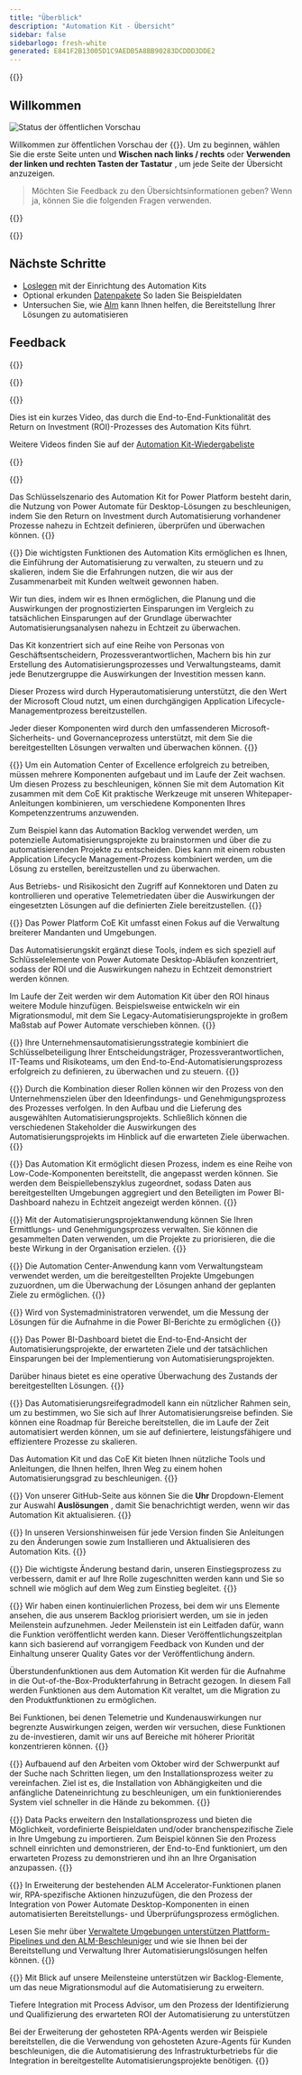 ```yaml
---
title: "Überblick"
description: "Automation Kit - Übersicht"
sidebar: false
sidebarlogo: fresh-white
generated: E841F2B13005D1C9AEDB5A8BB90283DCDDD3DDE2
---
```


<div class="optional">

{{<toc>}}

## Willkommen

![Status der öffentlichen Vorschau](/images/illustrations/status-public-preview.svg)

Willkommen zur öffentlichen Vorschau der {{<product-name>}}. Um zu beginnen, wählen Sie die erste Seite unten und **Wischen nach links / rechts** oder **Verwenden der linken und rechten Tasten der Tastatur** , um jede Seite der Übersicht anzuzeigen.

> Möchten Sie Feedback zu den Übersichtsinformationen geben? Wenn ja, können Sie die folgenden Fragen verwenden.

</div>

{{<presentation slides="0,1,2,3,4,5,6,7,8,9,10,11,12,13,14,15,16,17,18,19,20">}}

<div class="optional">

{{<presentationStyles>}}

## Nächste Schritte

- [Loslegen](/de/get-started) mit der Einrichtung des Automation Kits
- Optional erkunden [Datenpakete](/de/features/datapacks) So laden Sie Beispieldaten
- Untersuchen Sie, wie [Alm](/de/features/alm) kann Ihnen helfen, die Bereitstellung Ihrer Lösungen zu automatisieren

## Feedback

{{<questions name="/content/de/overview.json" completed="Vielen Dank für Ihr Feedback" shownavigationbuttons="false" locale="de">}}

</div>

{{<slideStyles>}}

{{<slide id="slide0" audio="" description="Overview Video" video="VNC0PWBTRwA">}}

Dies ist ein kurzes Video, das durch die End-to-End-Funktionalität des Return on Investment (ROI)-Prozesses des Automation Kits führt.

Weitere Videos finden Sie auf der [Automation Kit-Wiedergabeliste](https://www.youtube.com/playlist?list=PLi9EhCY4z99VlRg4j7D1Or6XfXbUcEWZy)

{{</slide>}}

{{<slide  id="slide1" audio="overview/Slide01.mp3" description="Automation Kit Overview" image="overview/Slide01.SVG" >}}

Das Schlüsselszenario des Automation Kit for Power Platform besteht darin, die Nutzung von Power Automate für Desktop-Lösungen zu beschleunigen, indem Sie den Return on Investment durch Automatisierung vorhandener Prozesse nahezu in Echtzeit definieren, überprüfen und überwachen können.
{{</slide>}}

{{<slide  id="slide2" audio="overview/Slide02.mp3" description="Automation Kit Features" image="overview/Slide02.SVG" >}}
Die wichtigsten Funktionen des Automation Kits ermöglichen es Ihnen, die Einführung der Automatisierung zu verwalten, zu steuern und zu skalieren, indem Sie die Erfahrungen nutzen, die wir aus der Zusammenarbeit mit Kunden weltweit gewonnen haben.

Wir tun dies, indem wir es Ihnen ermöglichen, die Planung und die Auswirkungen der prognostizierten Einsparungen im Vergleich zu tatsächlichen Einsparungen auf der Grundlage überwachter Automatisierungsanalysen nahezu in Echtzeit zu überwachen.

Das Kit konzentriert sich auf eine Reihe von Personas von Geschäftsentscheidern, Prozessverantwortlichen, Machern bis hin zur Erstellung des Automatisierungsprozesses und Verwaltungsteams, damit jede Benutzergruppe die Auswirkungen der Investition messen kann.

Dieser Prozess wird durch Hyperautomatisierung unterstützt, die den Wert der Microsoft Cloud nutzt, um einen durchgängigen Application Lifecycle-Managementprozess bereitzustellen.

Jeder dieser Komponenten wird durch den umfassenderen Microsoft-Sicherheits- und Governanceprozess unterstützt, mit dem Sie die bereitgestellten Lösungen verwalten und überwachen können.
{{</slide>}}

{{<slide  id="slide3" audio="overview/Slide03.mp3" description="Automation Center of Excellence Overview" image="overview/Slide03.SVG" >}}
Um ein Automation Center of Excellence erfolgreich zu betreiben, müssen mehrere Komponenten aufgebaut und im Laufe der Zeit wachsen. Um diesen Prozess zu beschleunigen, können Sie mit dem Automation Kit zusammen mit dem CoE Kit praktische Werkzeuge mit unseren Whitepaper-Anleitungen kombinieren, um verschiedene Komponenten Ihres Kompetenzzentrums anzuwenden.

Zum Beispiel kann das Automation Backlog verwendet werden, um potenzielle Automatisierungsprojekte zu brainstormen und über die zu automatisierenden Projekte zu entscheiden. Dies kann mit einem robusten Application Lifecycle Management-Prozess kombiniert werden, um die Lösung zu erstellen, bereitzustellen und zu überwachen.

Aus Betriebs- und Risikosicht den Zugriff auf Konnektoren und Daten zu kontrollieren und operative Telemetriedaten über die Auswirkungen der eingesetzten Lösungen auf die definierten Ziele bereitzustellen.
{{</slide>}}

{{<slide  id="slide4" audio="overview/Slide04.mp3" description="Automation Kit vs CoE Kit" image="overview/Slide04.SVG" >}}
Das Power Platform CoE Kit umfasst einen Fokus auf die Verwaltung breiterer Mandanten und Umgebungen.

Das Automatisierungskit ergänzt diese Tools, indem es sich speziell auf Schlüsselelemente von Power Automate Desktop-Abläufen konzentriert, sodass der ROI und die Auswirkungen nahezu in Echtzeit demonstriert werden können.

Im Laufe der Zeit werden wir dem Automation Kit über den ROI hinaus weitere Module hinzufügen. Beispielsweise entwickeln wir ein Migrationsmodul, mit dem Sie Legacy-Automatisierungsprojekte in großem Maßstab auf Power Automate verschieben können.
{{</slide>}}

{{<slide  id="slide5" audio="overview/Slide05.mp3" description="Corporate Automation Strategy" image="overview/Slide05.SVG" >}}
Ihre Unternehmensautomatisierungsstrategie kombiniert die Schlüsselbeteiligung Ihrer Entscheidungsträger, Prozessverantwortlichen, IT-Teams und Risikoteams, um den End-to-End-Automatisierungsprozess erfolgreich zu definieren, zu überwachen und zu steuern.
{{</slide>}}

{{<slide  id="slide6" audio="overview/Slide06.mp3" description="Corporate Automation Strategy" image="overview/Slide06.SVG" >}}
Durch die Kombination dieser Rollen können wir den Prozess von den Unternehmenszielen über den Ideenfindungs- und Genehmigungsprozess des Prozesses verfolgen. In den Aufbau und die Lieferung des ausgewählten Automatisierungsprojekts. Schließlich können die verschiedenen Stakeholder die Auswirkungen des Automatisierungsprojekts im Hinblick auf die erwarteten Ziele überwachen.
{{</slide>}}

{{<slide  id="slide7" audio="overview/Slide07.mp3" description="Leveraging Automation Kit" image="overview/Slide07.SVG" >}}
Das Automation Kit ermöglicht diesen Prozess, indem es eine Reihe von Low-Code-Komponenten bereitstellt, die angepasst werden können. Sie werden dem Beispiellebenszyklus zugeordnet, sodass Daten aus bereitgestellten Umgebungen aggregiert und den Beteiligten im Power BI-Dashboard nahezu in Echtzeit angezeigt werden können.
{{</slide>}}

{{<slide  id="slide8" audio="overview/Slide08.mp3" description="Automation Projects" image="overview/Slide08.SVG" >}}
Mit der Automatisierungsprojektanwendung können Sie Ihren Ermittlungs- und Genehmigungsprozess verwalten. Sie können die gesammelten Daten verwenden, um die Projekte zu priorisieren, die die beste Wirkung in der Organisation erzielen.
{{</slide>}}

{{<slide  id="slide9" audio="overview/Slide09.mp3" description="Automation Center" image="overview/Slide09.SVG" >}}
Die Automation Center-Anwendung kann vom Verwaltungsteam verwendet werden, um die bereitgestellten Projekte Umgebungen zuzuordnen, um die Überwachung der Lösungen anhand der geplanten Ziele zu ermöglichen.
{{</slide>}}

{{<slide  id="slide10" audio="overview/Slide10.mp3" description="Automation Solution Manager" image="overview/Slide10.SVG" >}}
Wird von Systemadministratoren verwendet, um die Messung der Lösungen für die Aufnahme in die Power BI-Berichte zu ermöglichen
{{</slide>}}

{{<slide  id="slide11" audio="overview/Slide11.mp3" description="Power BI Dashboard" image="overview/Slide11.SVG" >}}
Das Power BI-Dashboard bietet die End-to-End-Ansicht der Automatisierungsprojekte, der erwarteten Ziele und der tatsächlichen Einsparungen bei der Implementierung von Automatisierungsprojekten.

Darüber hinaus bietet es eine operative Überwachung des Zustands der bereitgestellten Lösungen.
{{</slide>}}

{{<slide  id="slide12" audio="overview/Slide12.mp3" description="Automation Maturity Model" image="overview/Slide12.SVG" >}}
Das Automatisierungsreifegradmodell kann ein nützlicher Rahmen sein, um zu bestimmen, wo Sie sich auf Ihrer Automatisierungsreise befinden. Sie können eine Roadmap für Bereiche bereitstellen, die im Laufe der Zeit automatisiert werden können, um sie auf definiertere, leistungsfähigere und effizientere Prozesse zu skalieren.

Das Automation Kit und das CoE Kit bieten Ihnen nützliche Tools und Anleitungen, die Ihnen helfen, Ihren Weg zu einem hohen Automatisierungsgrad zu beschleunigen.
{{</slide>}}

{{<slide  id="slide13" audio="overview/Slide13.mp3" description="Monitor Automation Kit Releases" image="overview/Slide13.SVG" >}}
Von unserer GitHub-Seite aus können Sie die **Uhr** Dropdown-Element zur Auswahl **Auslösungen** , damit Sie benachrichtigt werden, wenn wir das Automation Kit aktualisieren.
{{</slide>}}

{{<slide  id="slide14" audio="overview/Slide14.mp3" description="Automation Kit Release" image="overview/Slide14-Nov2022.SVG" >}}
In unseren Versionshinweisen für jede Version finden Sie Anleitungen zu den Änderungen sowie zum Installieren und Aktualisieren des Automation Kits.
{{</slide>}}

{{<slide  id="slide15" audio="overview/Slide15.mp3" description="Automation Kit Getting Started" image="overview/Slide15.SVG" >}}
Die wichtigste Änderung bestand darin, unseren Einstiegsprozess zu verbessern, damit er auf Ihre Rolle zugeschnitten werden kann und Sie so schnell wie möglich auf dem Weg zum Einstieg begleitet.
{{</slide>}}

{{<slide  id="slide16" audio="overview/Slide16.mp3" description="What's Next" image="overview/Slide16.SVG" >}}
Wir haben einen kontinuierlichen Prozess, bei dem wir uns Elemente ansehen, die aus unserem Backlog priorisiert werden, um sie in jeden Meilenstein aufzunehmen. Jeder Meilenstein ist ein Leitfaden dafür, wann die Funktion veröffentlicht werden kann. Dieser Veröffentlichungszeitplan kann sich basierend auf vorrangigem Feedback von Kunden und der Einhaltung unserer Quality Gates vor der Veröffentlichung ändern.

Überstundenfunktionen aus dem Automation Kit werden für die Aufnahme in die Out-of-the-Box-Produkterfahrung in Betracht gezogen. In diesem Fall werden Funktionen aus dem Automation Kit veraltet, um die Migration zu den Produktfunktionen zu ermöglichen.

Bei Funktionen, bei denen Telemetrie und Kundenauswirkungen nur begrenzte Auswirkungen zeigen, werden wir versuchen, diese Funktionen zu de-investieren, damit wir uns auf Bereiche mit höherer Priorität konzentrieren können.
{{</slide>}}

{{<slide  id="slide17" audio="overview/Slide17.mp3" description="Simplifying the Install Process" image="overview/Slide17.SVG" >}}
Aufbauend auf den Arbeiten vom Oktober wird der Schwerpunkt auf der Suche nach Schritten liegen, um den Installationsprozess weiter zu vereinfachen. Ziel ist es, die Installation von Abhängigkeiten und die anfängliche Dateneinrichtung zu beschleunigen, um ein funktionierendes System viel schneller in die Hände zu bekommen.
{{</slide>}}

{{<slide  id="slide18" audio="overview/Slide18.mp3" description="Sample Data" image="overview/Slide18.SVG" >}}
Data Packs erweitern den Installationsprozess und bieten die Möglichkeit, vordefinierte Beispieldaten und/oder branchenspezifische Ziele in Ihre Umgebung zu importieren. Zum Beispiel können Sie den Prozess schnell einrichten und demonstrieren, der End-to-End funktioniert, um den erwarteten Prozess zu demonstrieren und ihn an Ihre Organisation anzupassen.
{{</slide>}}

{{<slide  id="slide19" audio="overview/Slide19.mp3" description="End to end ALM" image="overview/Slide19.SVG" >}}
In Erweiterung der bestehenden ALM Accelerator-Funktionen planen wir, RPA-spezifische Aktionen hinzuzufügen, die den Prozess der Integration von Power Automate Desktop-Komponenten in einen automatisierten Bereitstellungs- und Überprüfungsprozess ermöglichen.

Lesen Sie mehr über [Verwaltete Umgebungen unterstützen Plattform-Pipelines und den ALM-Beschleuniger](/de/features/alm) und wie sie Ihnen bei der Bereitstellung und Verwaltung Ihrer Automatisierungslösungen helfen können.
{{</slide>}}

{{<slide  id="slide20" audio="overview/Slide20.mp3" description="Futures" image="overview/Slide20.SVG" >}}
Mit Blick auf unsere Meilensteine unterstützen wir Backlog-Elemente, um das neue Migrationsmodul auf die Automatisierung zu erweitern.

Tiefere Integration mit Process Advisor, um den Prozess der Identifizierung und Qualifizierung des erwarteten ROI der Automatisierung zu unterstützen

Bei der Erweiterung der gehosteten RPA-Agents werden wir Beispiele bereitstellen, die die Verwendung von gehosteten Azure-Agents für Kunden beschleunigen, die die Automatisierung des Infrastrukturbetriebs für die Integration in bereitgestellte Automatisierungsprojekte benötigen.
{{</slide>}}
